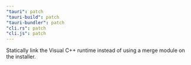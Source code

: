 ```yaml
---
"tauri": patch
"tauri-build": patch
"tauri-bundler": patch
"cli.rs": patch
"cli.js": patch
---
```


Statically link the Visual C++ runtime instead of using a merge module on the installer.
